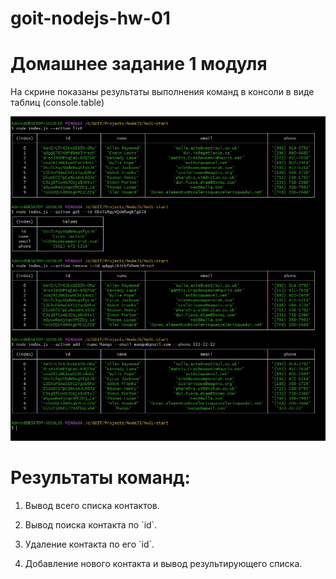 # goit-nodejs-hw-01

<h1>Домашнее задание 1 модуля</h1>

<p>На скрине показаны результаты выполнения команд в консоли в виде таблиц (console.table)</p>

![screen](screenshots/screenshot.jpg)

# Результаты команд:

<ol>
<li>
<p>Вывод всего списка контактов.</p>
</li>
<li>
<p>Вывод поиска контакта по `id`.</p>
</li>
<li>
<p>Удаление контакта по его `id`.</p>
</li>
<li>
<p>Добавление нового контакта и вывод результирующего списка.</p>
</li>
</ol>